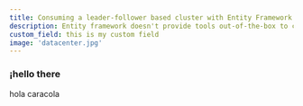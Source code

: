 ```yaml
---
title: Consuming a leader-follower based cluster with Entity Framework
description: Entity framework doesn't provide tools out-of-the-box to consume such kind of architectures.
custom_field: this is my custom field
image: 'datacenter.jpg'
---
```


### ¡hello there
hola caracola